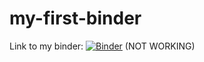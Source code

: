 # my-first-binder

Link to my binder: [![Binder](https://mybinder.org/badge_logo.svg)](https://mybinder.org/v2/gh/VineethAnugu/my-first-binder/HEAD) (NOT WORKING)
